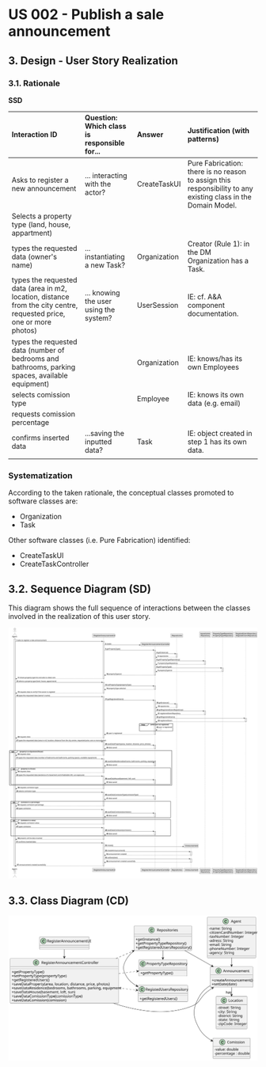 # US 002 - Publish a sale announcement

## 3. Design - User Story Realization 

### 3.1. Rationale

**SSD**

| Interaction ID                                                                                                      | Question: Which class is responsible for... | Answer       | Justification (with patterns)                                                                                 |
|:--------------------------------------------------------------------------------------------------------------------|:--------------------------------------------|:-------------|:--------------------------------------------------------------------------------------------------------------|
| Asks to register a new announcement                                                                                 | 	... interacting with the actor?            | CreateTaskUI | Pure Fabrication: there is no reason to assign this responsibility to any existing class in the Domain Model. |
| Selects a property type (land, house, appartment)                                                                   | 	                                           |              |                                                                                                               |
| types the requested data (owner's name)                                                                             | 	... instantiating a new Task?              | Organization | Creator (Rule 1): in the DM Organization has a Task.                                                          |
| types the requested data (area in m2, location, distance from the city centre, requested price, one or more photos) | ... knowing the user using the system?      | UserSession  | IE: cf. A&A component documentation.                                                                          |
| types the requested data (number of bedrooms and bathrooms, parking spaces, available equipment)                    | 							                                     | Organization | IE: knows/has its own Employees                                                                               |
| selects comission type                                                                                              | 							                                     | Employee     | IE: knows its own data (e.g. email)                                                                           |
| requests comission percentage                                                                                       | 							                                     |              |                                                                                                               |
| confirms inserted data                                                                                              | 	...saving the inputted data?               | Task         | IE: object created in step 1 has its own data.                                                                |
|                                                                                                                     | 	                                           |              |                                                                                                               |


### Systematization ##

According to the taken rationale, the conceptual classes promoted to software classes are: 

 * Organization
 * Task

Other software classes (i.e. Pure Fabrication) identified: 

 * CreateTaskUI  
 * CreateTaskController


## 3.2. Sequence Diagram (SD)

This diagram shows the full sequence of interactions between the classes involved in the realization of this user story.

![Sequence Diagram - Full](svg/us002-sequence-diagram-full.svg)

## 3.3. Class Diagram (CD)

![Class Diagram](svg/us002-class-diagram.svg)